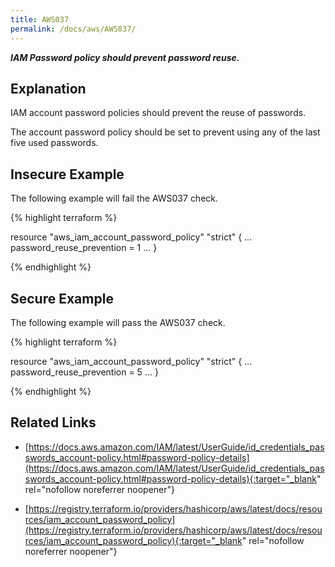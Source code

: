 ```yaml
---
title: AWS037
permalink: /docs/aws/AWS037/
---
```


***IAM Password policy should prevent password reuse.***

## Explanation


IAM account password policies should prevent the reuse of passwords. 

The account password policy should be set to prevent using any of the last five used passwords.


## Insecure Example

The following example will fail the AWS037 check.

{% highlight terraform %}

resource "aws_iam_account_password_policy" "strict" {
	...
	password_reuse_prevention = 1
	...
}

{% endhighlight %}

## Secure Example

The following example will pass the AWS037 check.

{% highlight terraform %}

resource "aws_iam_account_password_policy" "strict" {
	...
	password_reuse_prevention = 5
	...
}

{% endhighlight %}

## Related Links


- [https://docs.aws.amazon.com/IAM/latest/UserGuide/id_credentials_passwords_account-policy.html#password-policy-details](https://docs.aws.amazon.com/IAM/latest/UserGuide/id_credentials_passwords_account-policy.html#password-policy-details){:target="_blank" rel="nofollow noreferrer noopener"}

- [https://registry.terraform.io/providers/hashicorp/aws/latest/docs/resources/iam_account_password_policy](https://registry.terraform.io/providers/hashicorp/aws/latest/docs/resources/iam_account_password_policy){:target="_blank" rel="nofollow noreferrer noopener"}


